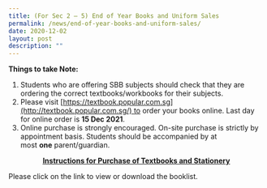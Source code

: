 ```yaml
---
title: (For Sec 2 – 5) End of Year Books and Uniform Sales
permalink: /news/end-of-year-books-and-uniform-sales/
date: 2020-12-02
layout: post
description: ""
---
```

**Things to take Note:**

1.  Students who are offering SBB subjects should check that they are ordering the correct textbooks/workbooks for their subjects.
2.  Please visit [https://textbook.popular.com.sg](http://textbook.popular.com.sg/) to order your books online. Last day for online order is **15 Dec 2021**.
3.  Online purchase is strongly encouraged. On-site purchase is strictly by appointment basis. Students should be accompanied by at most **one** parent/guardian.

<p style="text-align: center;"><a href="/files/Book%20and%20uniform%20sales/Instructions-for-Purchase-of-Textbooks-and-Stationery-Sec-2-to-Sec-5-2022.pdf" target = "_blank"><strong><u>Instructions for Purchase of Textbooks and Stationery</u></strong></a></p>

Please click on the link to view or download the booklist.